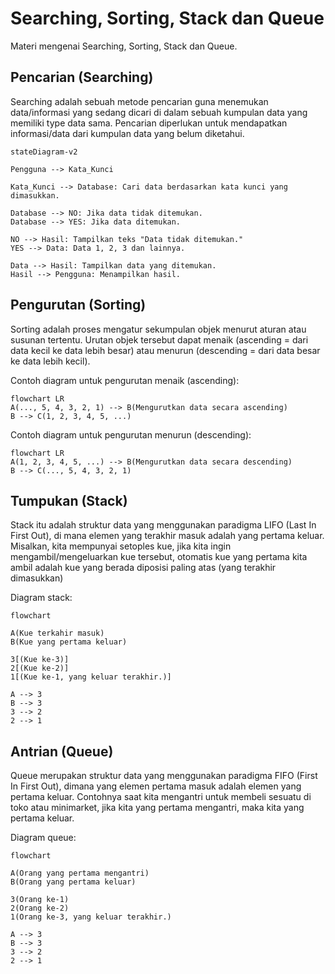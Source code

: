 # Searching, Sorting, Stack dan Queue

Materi mengenai Searching, Sorting, Stack dan Queue.

## Pencarian (Searching)

Searching adalah sebuah metode pencarian guna menemukan data/informasi yang sedang dicari di dalam sebuah kumpulan data yang memiliki type data sama. Pencarian diperlukan untuk mendapatkan informasi/data dari kumpulan data yang belum diketahui.

```mermaid
stateDiagram-v2

Pengguna --> Kata_Kunci

Kata_Kunci --> Database: Cari data berdasarkan kata kunci yang dimasukkan.

Database --> NO: Jika data tidak ditemukan.
Database --> YES: Jika data ditemukan.
    
NO --> Hasil: Tampilkan teks "Data tidak ditemukan."
YES --> Data: Data 1, 2, 3 dan lainnya.

Data --> Hasil: Tampilkan data yang ditemukan.
Hasil --> Pengguna: Menampilkan hasil.
```

## Pengurutan (Sorting)

Sorting adalah proses mengatur sekumpulan objek menurut aturan atau susunan tertentu. Urutan objek tersebut dapat menaik (ascending = dari data kecil ke data lebih besar) atau menurun (descending = dari data besar ke data lebih kecil).

Contoh diagram untuk pengurutan menaik (ascending):
```mermaid
flowchart LR
A(..., 5, 4, 3, 2, 1) --> B(Mengurutkan data secara ascending)
B --> C(1, 2, 3, 4, 5, ...)
```

Contoh diagram untuk pengurutan menurun (descending):
```mermaid
flowchart LR
A(1, 2, 3, 4, 5, ...) --> B(Mengurutkan data secara descending)
B --> C(..., 5, 4, 3, 2, 1)
```

## Tumpukan (Stack)

Stack itu adalah struktur data yang menggunakan paradigma LIFO (Last In First Out), di mana elemen yang terakhir masuk adalah yang pertama keluar.  Misalkan, kita mempunyai setoples kue, jika kita ingin mengambil/mengeluarkan kue tersebut, otomatis kue yang pertama kita ambil adalah kue yang berada diposisi paling atas (yang terakhir dimasukkan)

Diagram stack:
```mermaid
flowchart

A(Kue terkahir masuk)
B(Kue yang pertama keluar)

3[(Kue ke-3)]
2[(Kue ke-2)]
1[(Kue ke-1, yang keluar terakhir.)]

A --> 3
B --> 3
3 --> 2
2 --> 1
```

## Antrian (Queue)

Queue merupakan struktur data yang menggunakan paradigma FIFO (First In First Out), dimana yang elemen pertama masuk adalah elemen yang pertama keluar. Contohnya saat kita mengantri untuk membeli sesuatu di toko atau minimarket, jika kita yang pertama mengantri, maka kita yang pertama keluar.

Diagram queue:
```mermaid
flowchart

A(Orang yang pertama mengantri)
B(Orang yang pertama keluar)

3(Orang ke-1)
2(Orang ke-2)
1(Orang ke-3, yang keluar terakhir.)

A --> 3
B --> 3
3 --> 2
2 --> 1
```
